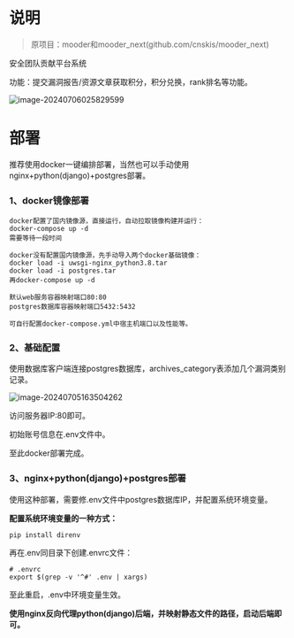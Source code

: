 # **说明**

> 原项目：mooder和mooder_next(github.com/cnskis/mooder_next)

安全团队贡献平台系统

功能：提交漏洞报告/资源文章获取积分，积分兑换，rank排名等功能。

![image-20240706025829599](http://cdn.33129999.xyz/mk_img/image-20240706025829599.png)

# **部署**

推荐使用docker一键编排部署，当然也可以手动使用nginx+python(django)+postgres部署。

### **1、docker镜像部署**


```
docker配置了国内镜像源，直接运行，自动拉取镜像构建并运行：
docker-compose up -d
需要等待一段时间

docker没有配置国内镜像源，先手动导入两个docker基础镜像：
docker load -i uwsgi-nginx_python3.8.tar
docker load -i postgres.tar
再docker-compose up -d

```

```
默认web服务容器映射端口80:80
postgres数据库容器映射端口5432:5432

可自行配置docker-compose.yml中宿主机端口以及性能等。
```

### **2、基础配置**

使用数据库客户端连接postgres数据库，archives_category表添加几个漏洞类别记录。

![image-20240705163504262](http://cdn.33129999.xyz/mk_img/image-20240705163504262.png)



访问服务器IP:80即可。

初始账号信息在.env文件中。

至此docker部署完成。



### **3、nginx+python(django)+postgres部署**

使用这种部署，需要修.env文件中postgres数据库IP，并配置系统环境变量。



**配置系统环境变量的一种方式：**

```
pip install direnv
```

再在.env同目录下创建.envrc文件：

```
# .envrc
export $(grep -v '^#' .env | xargs)
```

至此重启，.env中环境变量生效。



**使用nginx反向代理python(django)后端，并映射静态文件的路径，启动后端即可。**